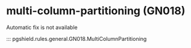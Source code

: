 # multi-column-partitioning (GN018)

Automatic fix is not available

::: pgshield.rules.general.GN018.MultiColumnPartitioning

